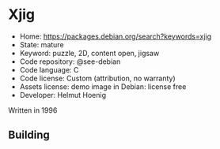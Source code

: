 # Xjig

- Home: https://packages.debian.org/search?keywords=xjig
- State: mature
- Keyword: puzzle, 2D, content open, jigsaw
- Code repository: @see-debian
- Code language: C
- Code license: Custom (attribution, no warranty)
- Assets license: demo image in Debian: license free
- Developer: Helmut Hoenig

Written in 1996

## Building
